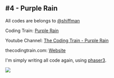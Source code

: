 ## #4 - Purple Rain
All codes are belongs to [@shiffman](https://github.com/shiffman)

Coding Train: [Purple Rain](https://github.com/CodingTrain/website/tree/master/CodingChallenges/CC_004_PurpleRain)

Youtube Channel: [The Coding Train - Purple Rain](https://www.youtube.com/watch?v=KkyIDI6rQJI&list=PLRqwX-V7Uu6ZiZxtDDRCi6uhfTH4FilpH&index=4)

thecodingtrain.com: [Website](https://thecodingtrain.com/CodingChallenges/004-purplerain.html)

I'm simply writing all code again, using [phaser3](https://phaser.io/).

![](https://github.com/halilcakar/Coding-Challence/blob/master/%234%20-%20Purple%20Rain/purple-rain.gif)
